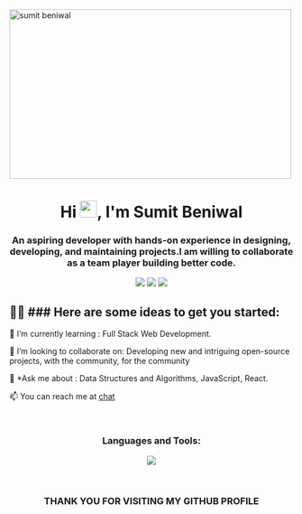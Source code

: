 <img align="center" src="https://camo.githubusercontent.com/fa73289736064aba480d0708da37d7aa183a8c3e2bcc2f58c54285a3bbbeecc1/68747470733a2f2f7777772e61616c7068612e6e65742f77702d636f6e74656e742f75706c6f6164732f323032302f31322f66756c6c2d737461636b2d646576656c6f706d656e742e676966" alt="sumit beniwal" width="500px" height="300px" />
<h1 align="center">Hi <img src="https://raw.githubusercontent.com/MartinHeinz/MartinHeinz/master/wave.gif" width="30px">,  I'm Sumit Beniwal </h1>

<h3 align="center">An aspiring developer with hands-on experience in designing, developing, and maintaining projects.I am willing to collaborate as a team player building better code.
</h3>



<p align= "center">

<img src="https://img.shields.io/badge/JS-Javascript-red"/>
<img src="https://img.shields.io/badge/React-React-blue"/>
<img src="https://img.shields.io/badge/Node-node-green"/>

</p>

## 🙋‍♂️ ### Here are some ideas to get you started:</br>
🌱 I’m currently learning :  Full Stack Web Development.

🤝 I’m looking to collaborate on: Developing new and intriguing open-source projects, with the community, for the community

💬 *Ask me about : Data Structures and Algorithms, JavaScript, React.

 📫 You can reach me at [chat](mailto:beniwalsumit1412@gmail.com)
 
 <!-- <a  href="" target="_blank"> 🙋‍♂️ Visit My Portfolio</a> -->
 
 


<br/>
<h3 align="center" margin="20px 0">Languages and Tools:</h3>
<p align="center" >
  <img  src="https://user-images.githubusercontent.com/82999542/132934744-131c1891-4a4f-4e88-a64a-36720ad7470b.png">
  </p>
<br>




<!-- <p align="center">&nbsp;<img align="center" src="https://github-readme-stats.vercel.app/api?username=vandna0906&show_icons=true&locale=en&theme=highcontrast" alt="" /></p>
<br>
<p align="center"><img align="center" src="https://github-readme-streak-stats.herokuapp.com/?user=vandna0906&&theme=highcontrast" alt="" /></p> -->

<!--   <b>Note:</b> Top languages is only a metric of the languages my public code consists of and doesn't reflect experience or skill level.
 -->

<!-- <p align="center">

<h3> 🤝🏻 &nbsp;Connect with Me </h3>
<a href="https://www.linkedin.com/in/vandna-tiwari/"><img alt="LinkedIn" src="https://img.shields.io/badge/LinkedIn-Vandna-blue?style=flat-square&logo=linkedin"></a>
<a href="mailto:beniwalsumit1412@gmail.com"><img alt="Email" src="https://img.shields.io/badge/Email-vandana100718@gmail.com-blue?style=flat-square&logo=gmail"></a>

</p>
 -->




<!-- <div align="center">
 <h1>❤ Views and Followers</h1>
<a href="https://github.com/vandna0906/github-profile-views-counter">
    <img src="https://komarev.com/ghpvc/?username=vandna0906">
</a>
<a href="https://github.com/vandna0906?tab=followers"><img src="https://img.shields.io/github/followers/vandna0906?label=Followers&style=social" alt="GitHub Badge"></a>
</div> -->




 <h3 align="center">THANK YOU FOR VISITING MY GITHUB PROFILE</h3>